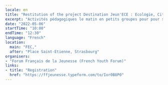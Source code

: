```yaml
---
locale: en
title: "Restitution of the project Destination Jeun'ECE : Ecologie, Citoyenneté, Europe"
excerpt: "Activités pédagogiques le matin en petits groupes pour pour se familiariser aux initiatives et dispositifs existants dans l’Union Européenne sur le logement, l’emploi, les mobilités et la consommation."
date: "2022-05-06"
startTime: "10:00"
endTime: "12:30"
language: "French"
location:
  main: "FEC,"
  after: "Place Saint-Etienne, Strasbourg"
organisers:
- "Forum Français de la Jeunesse (French Youth Forum)"
links:
- title: "Registration"
  href: "https://ffjeunesse.typeform.com/to/Ior0B8P0"
---
```


